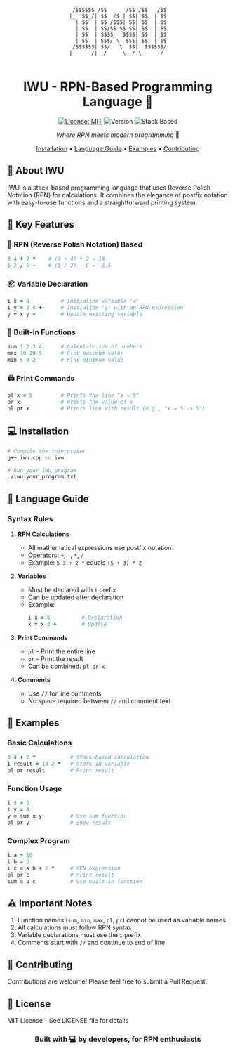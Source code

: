 <div align="center">

```

 /$$$$$$ /$$      /$$ /$$   /$$
|_  $$_/| $$  /$ | $$| $$  | $$
  | $$  | $$ /$$$| $$| $$  | $$
  | $$  | $$/$$ $$ $$| $$  | $$
  | $$  | $$$$_  $$$$| $$  | $$
  | $$  | $$$/ \  $$$| $$  | $$
 /$$$$$$| $$/   \  $$|  $$$$$$/
|______/|__/     \__/ \______/ 
                               
```

# IWU - RPN-Based Programming Language 🚀

[![License: MIT](https://img.shields.io/badge/License-MIT-yellow.svg)](https://opensource.org/licenses/MIT)
![Version](https://img.shields.io/badge/version-1.0.0-blue)
![Stack Based](https://img.shields.io/badge/paradigm-stack_based-purple)

*Where RPN meets modern programming* 🌟

[Installation](#installation) • [Language Guide](#language-guide) • [Examples](#examples) • [Contributing](#contributing)

</div>

## 🎯 About IWU

IWU is a stack-based programming language that uses Reverse Polish Notation (RPN) for calculations. It combines the elegance of postfix notation with easy-to-use functions and a straightforward printing system.

## 🚀 Key Features

### 📐 RPN (Reverse Polish Notation) Based
```ruby
3 4 + 2 *    # (3 + 4) * 2 = 14
5 2 / 6 -    # (5 / 2) - 6 = -3.5
```

### 📦 Variable Declaration
```ruby
i x = 4          # Initialize variable 'x'
i y = 3 4 +      # Initialize 'y' with an RPN expression
y = x y +        # Update existing variable
```

### 🔧 Built-in Functions
```ruby
sum 1 2 3 4      # Calculate sum of numbers
max 10 20 5      # Find maximum value
min 5 8 2        # Find minimum value
```

### 🖨️ Print Commands
```ruby
pl x = 5         # Prints the line "x = 5"
pr x             # Prints the value of x
pl pr x          # Prints line with result (e.g., "x = 5 -> 5")
```

## 💻 Installation

```bash
# Compile the interpreter
g++ iwu.cpp -o iwu

# Run your IWU program
./iwu your_program.txt
```

## 📖 Language Guide

### Syntax Rules

1. **RPN Calculations**
   - All mathematical expressions use postfix notation
   - Operators: `+`, `-`, `*`, `/`
   - Example: `5 3 + 2 *` equals `(5 + 3) * 2`

2. **Variables**
   - Must be declared with `i` prefix
   - Can be updated after declaration
   - Example:
     ```ruby
     i x = 5          # Declaration
     x = x 2 +        # Update
     ```

3. **Print Commands**
   - `pl` - Print the entire line
   - `pr` - Print the result
   - Can be combined: `pl pr x`

4. **Comments**
   - Use `//` for line comments
   - No space required between `//` and comment text

## 🌟 Examples

### Basic Calculations
```ruby
3 4 + 2 *           # Stack-based calculation
i result = 10 2 *   # Store in variable
pl pr result        # Print result
```

### Function Usage
```ruby
i x = 5
i y = 4
y = sum x y         # Use sum function
pl pr y             # Show result
```

### Complex Program
```ruby
i a = 10
i b = 5
i c = a b + 2 *     # RPN expression
pl pr c             # Print result
sum a b c           # Use built-in function
```

## ⚠️ Important Notes

1. Function names (`sum`, `min`, `max`, `pl`, `pr`) cannot be used as variable names
2. All calculations must follow RPN syntax
3. Variable declarations must use the `i` prefix
4. Comments start with `//` and continue to end of line

## 🤝 Contributing

Contributions are welcome! Please feel free to submit a Pull Request.

## 📜 License

MIT License - See LICENSE file for details

<div align="center">

### Built with 💻 by developers, for RPN enthusiasts

</div>
